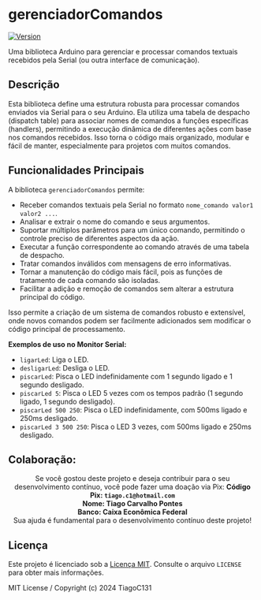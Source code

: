 # gerenciadorComandos

[![Version](https://img.shields.io/badge/version-1.0-blue.svg)](https://github.com/TiagoC131/gerenciadorComandos/releases/tag/v1.0)

Uma biblioteca Arduino para gerenciar e processar comandos textuais recebidos pela Serial (ou outra interface de comunicação).

## Descrição

Esta biblioteca define uma estrutura robusta para processar comandos enviados via Serial para o seu Arduino. Ela utiliza uma tabela de despacho (dispatch table) para associar nomes de comandos a funções específicas (handlers), permitindo a execução dinâmica de diferentes ações com base nos comandos recebidos. Isso torna o código mais organizado, modular e fácil de manter, especialmente para projetos com muitos comandos.

## Funcionalidades Principais

A biblioteca `gerenciadorComandos` permite:

*   Receber comandos textuais pela Serial no formato `nome_comando valor1 valor2 ...`.
*   Analisar e extrair o nome do comando e seus argumentos.
*   Suportar múltiplos parâmetros para um único comando, permitindo o controle preciso de diferentes aspectos da ação.
*   Executar a função correspondente ao comando através de uma tabela de despacho.
*   Tratar comandos inválidos com mensagens de erro informativas.
*   Tornar a manutenção do código mais fácil, pois as funções de tratamento de cada comando são isoladas.
*   Facilitar a adição e remoção de comandos sem alterar a estrutura principal do código.

Isso permite a criação de um sistema de comandos robusto e extensível, onde novos comandos podem ser facilmente adicionados sem modificar o código principal de processamento.

 **Exemplos de uso no Monitor Serial:**

*   `ligarLed`: Liga o LED.
*   `desligarLed`: Desliga o LED.
*   `piscarLed`: Pisca o LED indefinidamente com 1 segundo ligado e 1 segundo desligado.
*   `piscarLed 5`: Pisca o LED 5 vezes com os tempos padrão (1 segundo ligado, 1 segundo desligado).
*   `piscarLed 500 250`: Pisca o LED indefinidamente, com 500ms ligado e 250ms desligado.
*   `piscarLed 3 500 250`: Pisca o LED 3 vezes, com 500ms ligado e 250ms desligado.

## Colaboração:

<div align="center">
  Se você gostou deste projeto e deseja contribuir para o seu desenvolvimento contínuo, você pode fazer uma doação via Pix: <strong>Código Pix: <code>tiago.c1@hotmail.com</code><br>
  Nome: Tiago Carvalho Pontes<br>
  Banco: Caixa Econômica Federal</strong><br>
  Sua ajuda é fundamental para o desenvolvimento contínuo deste projeto!
</div>

## Licença

Este projeto é licenciado sob a [Licença MIT](LICENSE). Consulte o arquivo `LICENSE` para obter mais informações.

MIT License / Copyright (c) 2024 TiagoC131
